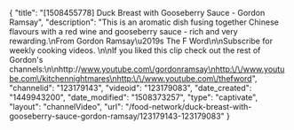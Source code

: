 {
    "title": "[1508455778] Duck Breast with Gooseberry Sauce - Gordon Ramsay",
    "description": "This is an aromatic dish fusing together Chinese flavours with a red wine and gooseberry sauce - rich and very rewarding.\nFrom Gordon Ramsay\u2019s The F Word\n\nSubscribe for weekly cooking videos. \n\nIf you liked this clip check out the rest of Gordon's channels:\n\nhttp:\/\/www.youtube.com\/gordonramsay\nhttp:\/\/www.youtube.com\/kitchennightmares\nhttp:\/\/www.youtube.com\/thefword",
    "channelid": "123179143",
    "videoid": "123179083",
    "date_created": "1449943200",
    "date_modified": "1508373257",
    "type": "captivate",
    "layout": "channelVideo",
    "url": "\/food-network\/duck-breast-with-gooseberry-sauce-gordon-ramsay\/123179143-123179083"
}
